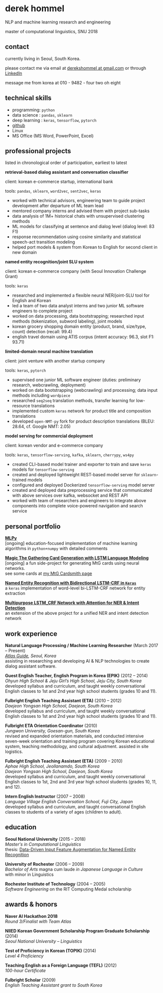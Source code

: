 # derek hommel

NLP and machine learning research and engineering

master of computational linguistics, SNU 2018

## contact

currently living in Seoul, South Korea. 

please contact me via email at [derekshommel at gmail.com](mailto:derekshommel@gmail.com) or through [LinkedIn](https://www.linkedin.com/in/derek-hommel-4a646869/) 

message me from korea at 010 - 9482 - four two oh eight

## technical skills

- programming: `python`
- data science : `pandas`, `sklearn`
- deep learning : `keras`, `tensorflow`, `pytorch`
- [github](https://github.com/SNUDerek)
- Linux
- MS Office (MS Word, PowerPoint, Excel)

## professional projects

listed in chronological order of participation, earliest to latest

**retrieval-based dialog assistant and conversation classifier**  

client: korean e-commerce startup, international bank

tools: `pandas`, `sklearn`, `word2vec`, `sent2vec`, `keras`
- worked with technical advisors, engineering team to guide project development after departure of ML team lead
- mentored company interns and advised them with project sub-tasks
- data analysis of 1M+ historical chats with unsupervised clustering methods
- ML models for classifying at sentence and dialog level (dialog level: 83 F1)
- response recommendation using cosine similarity and statistical speech-act transition modeling
- helped port models & system from Korean to English for second client in new domain

**named entity recognition/joint SLU system**  

client: korean e-commerce company (with Seoul Innovation Challenge Grant)

tools: `keras`
- researched and implemented a flexible neural NER/joint-SLU tool for English and Korean
- led a team of two data analyst interns and two junior ML software engineers to complete project
- worked on data processing, data bootstrapping; researched input methods (tokenization, subword labeling), joint models
- korean grocery shopping domain entity (product, brand, size/type, count) detection (recall: 99.4)
- english travel domain using ATIS corpus (intent accuracy: 96.3, slot F1: 93.71) 

**limited-domain neural machine translation**  

client: joint venture with another startup company

tools: `keras`, `pytorch`
- supervised one junior ML software engineer (duties: preliminary research, webcrawling, deployment)
- worked on data bootstrapping (webcrawling) and processing; data input methods including `wordpiece`
- researched `seq2seq` translation methods, transfer learning for low-resource translations
- implemented custom `keras` network for product title and composition translations
- developed `open-NMT-py` fork for product description translations (BLEU: 28.64, cf. Google NMT: 2.05)

**model serving for commercial deployment**

client: korean vendor and e-commerce company

tools: `keras`, `tensorflow-serving`, `kafka`, `sklearn`, `cherrypy`, `ws4py`
- created CLI-based model trainer and exporter to train and save `keras` models for `tensorflow-serving`
- created and deployed lightweight REST-based model server for `sklearn`-trained models
- configured and deployed Dockerized `tensorflow-serving` model server
- created and deployed data preprocessing service that communicated with above services over kafka, websocket and REST API
- worked with team of researchers and engineers to integrate above components into complete voice-powered navigation and search service 
## personal portfolio

**[MLPy](https://github.com/SNUDerek/MLPy)**  
[ongoing] education-focused implementation of machine learning algorithms in `python+numpy` with detailed comments

**[Magic The Gathering Card Generation with LSTM Language Modeling](https://github.com/SNUDerek/mtgcardgenerator)**  
[ongoing] a fun side-project for generating MtG cards using neural networks.  
see some cards at [my MtG Cardsmith page](https://mtgcardsmith.com/user/dsh9470/cards)

**[Named Entity Recognition with Bidirectional LSTM-CRF in `Keras`](https://github.com/SNUDerek/NER_bLSTM-CRF)**  
a `keras` implementation of word-level bi-LSTM-CRF network for entity extraction

**[Multipurpose LSTM_CRF Network with Attention for NER & Intent Detection](https://github.com/SNUDerek/multiLSTM)**  
an extension of the above project for a unified NER and intent detection network

## work experience

**Natural Language Processing / Machine Learning Researcher** (March 2017 – Present)  
*[Atlas Guide](http://www.goodatlas.com), Seoul, Korea*  
assisting in researching and developing AI & NLP technologies to create dialog assistant software.

**Guest English Teacher, English Program in Korea (EPIK)** (2012 – 2014)  
*Ohyun High School & Jeju Girl’s High School, Jeju City, South Korea*  
developed syllabus and curriculum, and taught weekly conversational English classes to 1st and 2nd year high school students (grades 10 and 11).

**Fulbright English Teaching Assistant (ETA)** (2010 – 2012)  
*Daejeon Yongsan High School, Daejeon, South Korea*  
developed syllabus and curriculum, and taught weekly conversational English classes to 1st and 2nd year high school students (grades 10 and 11).

**Fulbright ETA Orientation Coordinator** (2010)  
*Jungwon University, Goesan-gun, South Korea*  
revised and expanded orientation materials, and conducted intensive seven-week orientation and training program covering Korean educational system, teaching methodology, and cultural adjustment. assisted in site logistics.

**Fulbright English Teaching Assistant (ETA)** (2009 – 2010)  
*Aphae High School, Jeollanamdo, South Korea*  
*Daejeon Yongsan High School, Daejeon, South Korea*  
developed syllabus and curriculum, and taught weekly conversational English classes to 1st, 2nd and 3rd year high school students (grades 10, 11, and 12).

**Intern English Instructor** (2007 – 2008)  
*Language Village English Conversation School, Fuji City, Japan*  
developed syllabus and curriculum, and taught conversational English classes to students of a variety of ages (children to adult).

## education

**Seoul National University** (2015 – 2018)  
*Master's in Computational Linguistics*  
thesis: [Data-Driven Input Feature Augmentation for Named Entity Recognition](abstract.md)

**University of Rochester** (2006 – 2009)  
*Bachelor of Arts* magna cum laude *in Japanese Language in Culture*  
with minor in Linguistics

**Rochester Institute of Technology** (2004 – 2005)  
*Software Engineering*
on the RIT Computing Medal scholarship

## awards & honors

**Naver AI Hackathon 2018**  
*Round 3/Finalist with Team Atlas*

**NIIED Korean Government Scholarship Program Graduate Scholarship** (2014)  
*Seoul National University – Linguistics*

**Test of Proficiency in Korean (TOPIK)** (2014)  
*Level 4 Proficiency*

**Teaching English as a Foreign Language (TEFL)** (2012)  
*100-hour Certificate*

**Fulbright Scholar** (2009)  
*English Teaching Assistant grant to South Korea*
